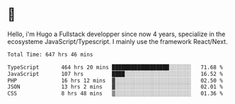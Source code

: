 # 👋 

Hello, i'm Hugo a Fullstack developper since now 4 years, specialize in the ecosysteme JavaScript/Typescript. I mainly use the framework React/Next.

<!--START_SECTION:waka-->

```txt
Total Time: 647 hrs 46 mins

TypeScript       464 hrs 20 mins ██████████████████░░░░░░░   71.68 %
JavaScript       107 hrs         ████░░░░░░░░░░░░░░░░░░░░░   16.52 %
PHP              16 hrs 12 mins  ▓░░░░░░░░░░░░░░░░░░░░░░░░   02.50 %
JSON             13 hrs 2 mins   ▓░░░░░░░░░░░░░░░░░░░░░░░░   02.01 %
CSS              8 hrs 48 mins   ▒░░░░░░░░░░░░░░░░░░░░░░░░   01.36 %
```

<!--END_SECTION:waka-->
